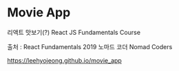 # Movie App

리액트 맛보기(?)
React JS Fundamentals Course 

출처 :
React Fundamentals 2019
노마드 코더 Nomad Coders

https://leehyojeong.github.io/movie_app
